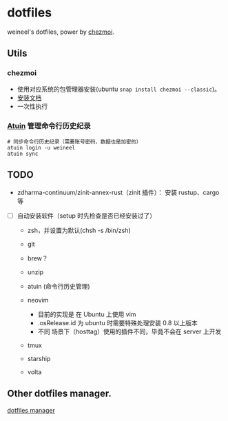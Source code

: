 # dotfiles

weineel's dotfiles, power by [chezmoi](https://github.com/twpayne/chezmoi).

## Utils

### chezmoi

- 使用对应系统的包管理器安装(ubuntu `snap install chezmoi --classic`)。
- [安装文档](https://www.chezmoi.io/install/)
- 一次性执行

### [Atuin](https://docs.atuin.sh/) 管理命令行历史纪录

```shell
# 同步命令行历史纪录（需要账号密码，数据也是加密的）
atuin login -u weineel
atuin sync
```

## TODO

- zdharma-continuum/zinit-annex-rust（zinit 插件）： 安装 rustup、cargo 等
- [ ] 自动安装软件（setup 时先检查是否已经安装过了）

  - zsh，并设置为默认(chsh -s /bin/zsh)
  - git
  - brew？
  - unzip
  - atuin (命令行历史管理)
  - neovim

    - 目前的实现是 在 Ubuntu 上使用 vim
    - .osRelease.id 为 ubuntu 时需要特殊处理安装 0.8 以上版本
    - 不同 场景下（hosttag）使用的插件不同，毕竟不会在 server 上开发

  - tmux
  - starship
  - volta

## Other dotfiles manager.

[dotfiles manager](https://dotfiles.github.io/utilities/)
